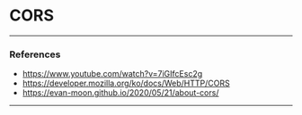 # CORS

---

### References

- https://www.youtube.com/watch?v=7iGIfcEsc2g
- https://developer.mozilla.org/ko/docs/Web/HTTP/CORS
- https://evan-moon.github.io/2020/05/21/about-cors/

---
